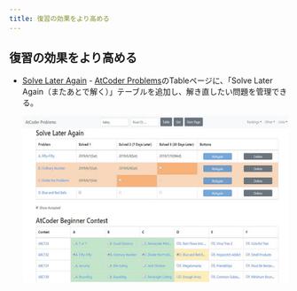 ```yaml
---
title: 復習の効果をより高める
---
```


## 復習の効果をより高める

- [Solve Later Again](https://chrome.google.com/webstore/detail/solve-later-again/emndffmnlppiaelhdneheagpaancfahk?hl=ja&gl=UA) - [AtCoder Problems](https://kenkoooo.com/atcoder/)のTableページに、「Solve Later Again（またあとで解く）」テーブルを追加し、解き直したい問題を管理できる。

    <div align="center">
      <img loading = "lazy" src="../../images/chrome_extension/solve_later_again.jpg" alt="solve later again">
    </div>
